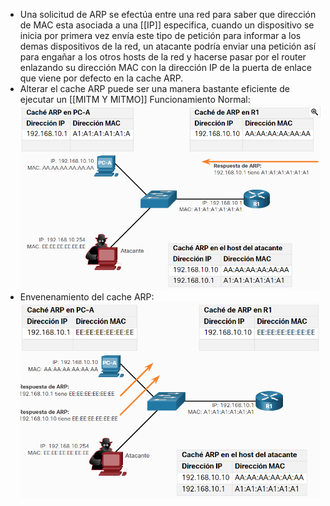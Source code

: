 - Una solicitud de ARP se efectúa entre una red para saber que dirección de MAC esta asociada a una [[IP]] especifica, cuando un dispositivo se inicia por primera vez envía este tipo de petición para informar a los demas dispositivos de la red, un atacante podría enviar una petición así para engañar a los otros hosts de la red y hacerse pasar por el router enlazando su dirección MAC con la dirección IP de la puerta de enlace que viene por defecto en la cache ARP.
- Alterar el cache ARP puede ser una manera bastante eficiente de ejecutar un [[MITM Y MITMO]]
  Funcionamiento Normal:
  ![image.png](../assets/image_1697464283060_0.png)
- Envenenamiento del cache ARP:
  ![image.png](../assets/image_1697464312297_0.png)